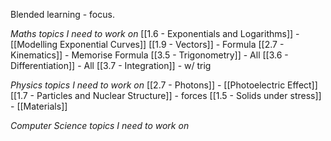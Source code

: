 Blended learning - focus.

*Maths topics I need to work on*
[[1.6 - Exponentials and Logarithms]] - [[Modelling Exponential Curves]] 
[[1.9 - Vectors]] - Formula
[[2.7 - Kinematics]] - Memorise Formula
[[3.5 - Trigonometry]] - All
[[3.6 - Differentiation]] - All
[[3.7 - Integration]] - w/ trig

*Physics topics I need to work on*
[[2.7 - Photons]] - [[Photoelectric Effect]] 
[[1.7 - Particles and Nuclear Structure]] - forces
[[1.5 - Solids under stress]] - [[Materials]] 

*Computer Science topics I need to work on*
